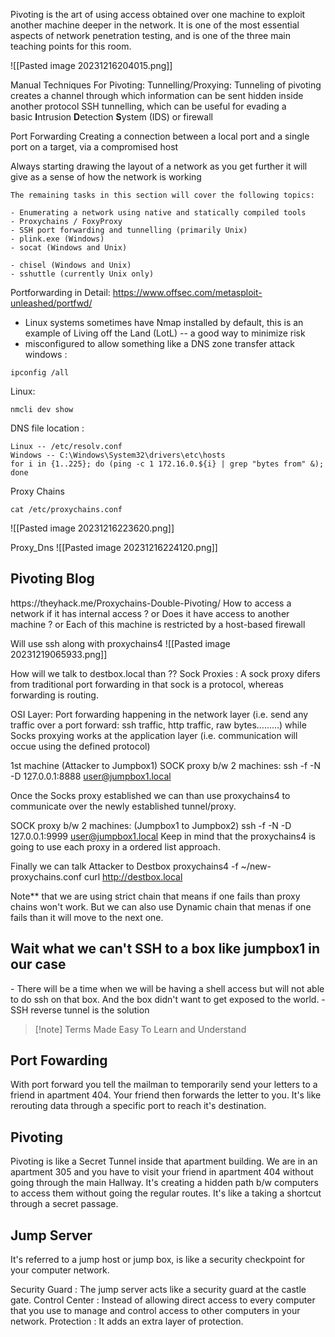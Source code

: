 
Pivoting is the art of using access obtained over one machine to exploit another machine deeper in the network. It is one of the most essential aspects of network penetration testing, and is one of the three main teaching points for this room.

![[Pasted image 20231216204015.png]]

Manual Techniques For Pivoting:
Tunnelling/Proxying:
Tunneling of pivoting creates a channel through which information can be sent hidden inside another protocol
SSH tunnelling, which can be useful for evading a basic **I**ntrusion **D**etection **S**ystem (IDS) or firewall

Port Forwarding
Creating a connection between a local port and a single port on a target, via a compromised host

Always starting drawing the layout of a network as you get further it will give as a sense of how the network is working

```
The remaining tasks in this section will cover the following topics:

- Enumerating a network using native and statically compiled tools
- Proxychains / FoxyProxy
- SSH port forwarding and tunnelling (primarily Unix)
- plink.exe (Windows)
- socat (Windows and Unix)  
    
- chisel (Windows and Unix)
- sshuttle (currently Unix only)
```

Portforwarding in Detail:
https://www.offsec.com/metasploit-unleashed/portfwd/

- Linux systems sometimes have Nmap installed by default, this is an example of Living off the Land (LotL) -- a good way to minimize risk
- misconfigured to allow something like a DNS zone transfer attack
windows : 
```
ipconfig /all
```
Linux:
```
nmcli dev show
```


DNS file location :
```
Linux -- /etc/resolv.conf
Windows -- C:\Windows\System32\drivers\etc\hosts
for i in {1..225}; do (ping -c 1 172.16.0.${i} | grep "bytes from" &); done 
```


Proxy Chains
```
cat /etc/proxychains.conf 
```
![[Pasted image 20231216223620.png]]

Proxy_Dns
![[Pasted image 20231216224120.png]]


<h2>Pivoting Blog </h2>
https://theyhack.me/Proxychains-Double-Pivoting/
How to access a network if it has internal access ?
or
Does it have access to another machine ?
or
Each of this machine is restricted by a host-based firewall 

Will use 
ssh along with proxychains4
![[Pasted image 20231219065933.png]]

How will we talk to destbox.local than ??
Sock Proxies : A sock proxy difers from traditional port forwarding in that sock is a protocol,
whereas forwarding is routing.

OSI Layer:
Port forwarding happening in the network layer (i.e. send any traffic over a port forward: ssh traffic, http traffic, raw bytes.........)
while
Socks proxying works at the application layer (i.e. communication will occue using the defined protocol)

1st machine (Attacker to Jumpbox1)
SOCK proxy b/w 2 machines:
ssh -f -N -D 127.0.0.1:8888 user@jumpbox1.local

Once the Socks proxy established we can than use proxychains4 to communicate over the newly established tunnel/proxy.

SOCK proxy b/w 2 machines: (Jumpbox1 to Jumpbox2)
ssh -f -N -D 127.0.0.1:9999 user@jumpbox1.local
Keep in mind that the proxychains4 is going to use each proxy in a ordered list approach.

Finally we can talk Attacker to Destbox
proxychains4 -f ~/new-proxychains.conf curl http://destbox.local

Note** that we are using strict chain that means if one fails than proxy chains won't work.
But we can also use Dynamic chain that menas if one fails than it will move to the next one.

<h2>Wait what we can't SSH to a box like jumpbox1 in our case</h2>
- There will be a time when we will be having a shell access but will not able to do ssh on that box. And the box didn't want to get exposed to the world.
- SSH reverse tunnel is the solution

>[!note] Terms Made Easy To Learn and Understand

<h2>Port Fowarding</h2>
With port forward you tell the mailman to temporarily send your letters to a friend in apartment 404.
Your friend then forwards the letter to you.  
It's like rerouting data through a specific port to reach it's destination.

<h2>Pivoting</h2>
Pivoting is like a Secret Tunnel inside that apartment building.
We are in an apartment 305 and you have to visit your friend in apartment 404 without going through the main Hallway.
It's creating a hidden path b/w computers to access them without going the regular routes. 
It's like a taking a shortcut through a secret passage.

<h2>Jump Server</h2>
It's referred to a jump host or jump box, is like a security checkpoint for your computer network.

Security Guard : The jump server acts like a security guard at the castle gate.
Control Center : Instead of allowing direct access to every computer that you use to manage and control access to other computers in your network.
Protection : It adds an extra layer of protection.

